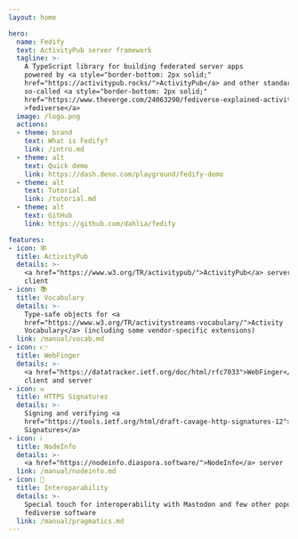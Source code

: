 ```yaml
---
layout: home

hero:
  name: Fedify
  text: ActivityPub server framework
  tagline: >-
    A TypeScript library for building federated server apps
    powered by <a style="border-bottom: 2px solid;"
    href="https://activitypub.rocks/">ActivityPub</a> and other standards,
    so-called <a style="border-bottom: 2px solid;"
    href="https://www.theverge.com/24063290/fediverse-explained-activitypub-social-media-open-protocol"
    >fediverse</a>
  image: /logo.png
  actions:
  - theme: brand
    text: What is Fedify?
    link: /intro.md
  - theme: alt
    text: Quick demo
    link: https://dash.deno.com/playground/fedify-demo
  - theme: alt
    text: Tutorial
    link: /tutorial.md
  - theme: alt
    text: GitHub
    link: https://github.com/dahlia/fedify

features:
- icon: 🕸️
  title: ActivityPub
  details: >-
    <a href="https://www.w3.org/TR/activitypub/">ActivityPub</a> server and
    client
- icon: 📚
  title: Vocabulary
  details: >-
    Type-safe objects for <a
    href="https://www.w3.org/TR/activitystreams-vocabulary/">Activity
    Vocabulary</a> (including some vendor-specific extensions)
  link: /manual/vocab.md
- icon: 👉
  title: WebFinger
  details: >-
    <a href="https://datatracker.ietf.org/doc/html/rfc7033">WebFinger</a>
    client and server
- icon: ✉️
  title: HTTPS Signatures
  details: >-
    Signing and verifying <a
    href="https://tools.ietf.org/html/draft-cavage-http-signatures-12">HTTP
    Signatures</a>
- icon: ℹ️
  title: NodeInfo
  details: >-
    <a href="https://nodeinfo.diaspora.software/">NodeInfo</a> server
  link: /manual/nodeinfo.md
- icon: 🤝
  title: Interoparability
  details: >-
    Special touch for interoperability with Mastodon and few other popular
    fediverse software
  link: /manual/pragmatics.md
---
```

